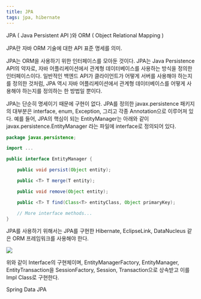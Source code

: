 ```yaml
---
title: JPA
tags: jpa, hibernate
---
```


JPA ( Java Persistent API )와 ORM ( Object Relational Mapping )

JPA란 자바 ORM 기술에 대한 API 표준 명세를 의미.

JPA는 ORM을 사용하기 위한 인터페이스를 모아둔 것이다. 
JPA는 Java Persistence API의 약자로, 자바 어플리케이션에서 관계형 데이터베이스를 사용하는 방식을 정의한 인터페이스이다. 
일반적인 백엔드 API가 클라이언트가 어떻게 서버를 사용해야 하는지를 정의한 것처럼, 
JPA 역시 자바 어플리케이션에서 관계형 데이터베이스를 어떻게 사용해야 하는지를 정의하는 한 방법일 뿐이다.

JPA는 단순히 명세이기 때문에 구현이 없다. JPA를 정의한 javax.persistence 패키지의 
대부분은 interface, enum, Exception, 그리고 각종 Annotation으로 이루어져 있다. 
예를 들어, JPA의 핵심이 되는 EntityManager는 아래와 같이 javax.persistence.EntityManager 라는 파일에 interface로 정의되어 있다.


``` java
package javax.persistence;

import ...

public interface EntityManager {

    public void persist(Object entity);

    public <T> T merge(T entity);

    public void remove(Object entity);

    public <T> T find(Class<T> entityClass, Object primaryKey);

    // More interface methods...
}
```


JPA를 사용하기 위해서는 JPA를 구현한 Hibernate, EclipseLink, DataNucleus 같은 ORM 프레임워크를 사용해야 한다.

![](/images/jpa_hibernate_relationship.png)

위와 같이 Interface의 구현체이며, EntityManagerFactory, EntityManager, EntityTransaction을  SessionFactory, Session, Transaction으로 상속받고 이를 Impl Class로 구현한다.

Spring Data JPA    
